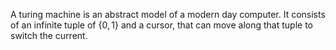 A turing machine is an abstract model of a modern day computer. It consists of an infinite tuple of $\{0,1\}$ and a cursor, that can move along that tuple to switch the current.